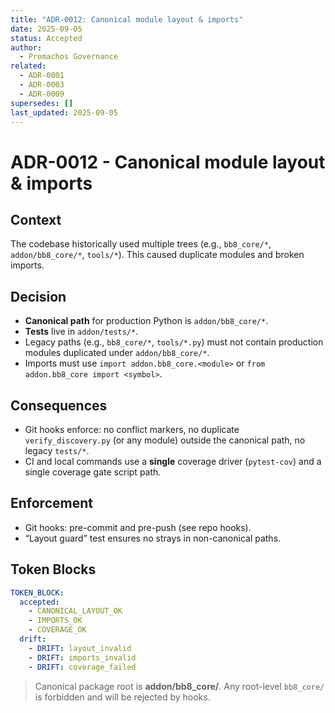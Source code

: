 ```yaml
---
title: "ADR-0012: Canonical module layout & imports"
date: 2025-09-05
status: Accepted
author:
  - Promachos Governance
related:
  - ADR-0001
  - ADR-0003
  - ADR-0009
supersedes: []
last_updated: 2025-09-05
---
```


# ADR-0012 - Canonical module layout & imports

## Context
The codebase historically used multiple trees (e.g., `bb8_core/*`, `addon/bb8_core/*`, `tools/*`). This caused duplicate modules and broken imports.

## Decision
- **Canonical path** for production Python is `addon/bb8_core/*`.
- **Tests** live in `addon/tests/*`.
- Legacy paths (e.g., `bb8_core/*`, `tools/*.py`) must not contain production modules duplicated under `addon/bb8_core/*`.
- Imports must use `import addon.bb8_core.<module>` or `from addon.bb8_core import <symbol>`.

## Consequences
- Git hooks enforce: no conflict markers, no duplicate `verify_discovery.py` (or any module) outside the canonical path, no legacy `tests/*`.
- CI and local commands use a **single** coverage driver (`pytest-cov`) and a single coverage gate script path.

## Enforcement
- Git hooks: pre-commit and pre-push (see repo hooks).
- “Layout guard” test ensures no strays in non-canonical paths.

## Token Blocks

```yaml
TOKEN_BLOCK:
  accepted:
    - CANONICAL_LAYOUT_OK
    - IMPORTS_OK
    - COVERAGE_OK
  drift:
    - DRIFT: layout_invalid
    - DRIFT: imports_invalid
    - DRIFT: coverage_failed
```

> Canonical package root is **addon/bb8_core/**. Any root-level `bb8_core/` is forbidden and will be rejected by hooks.
